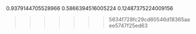 0.9379144705528966
0.5866394516005224
0.12487375224009156
>>>>>>> 5634f728fc29cd80546d18365aaee5747f25ed63
